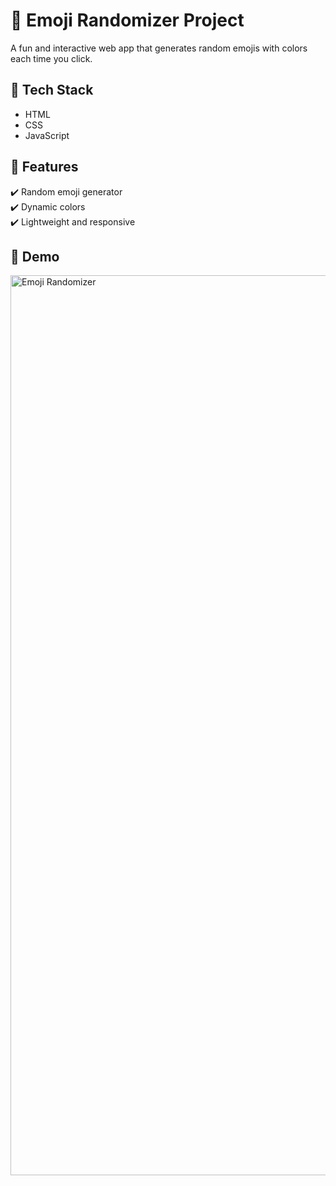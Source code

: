 
# 🎉 Emoji Randomizer Project  

A fun and interactive web app that generates random emojis with colors each time you click.  

## 🔧 Tech Stack  
- HTML  
- CSS  
- JavaScript  

## 🚀 Features  
✔️ Random emoji generator  
✔️ Dynamic colors  
✔️ Lightweight and responsive  

## 📸 Demo  
<img width="1920" height="1440" alt="Emoji Randomizer" src="https://github.com/user-attachments/assets/84052949-3b7e-448e-a6e7-9b6d015e42e0" />
